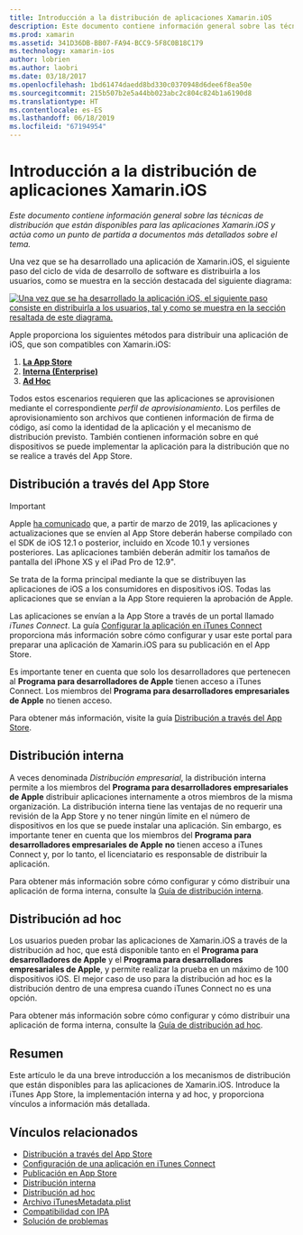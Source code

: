 ```yaml
---
title: Introducción a la distribución de aplicaciones Xamarin.iOS
description: Este documento contiene información general sobre las técnicas de distribución que están disponibles para las aplicaciones de Xamarin.iOS y actúa como un punto de partida a documentos más detallados sobre el tema.
ms.prod: xamarin
ms.assetid: 341D36DB-BB07-FA94-BCC9-5F8C0B18C179
ms.technology: xamarin-ios
author: lobrien
ms.author: laobri
ms.date: 03/18/2017
ms.openlocfilehash: 1bd61474daedd8bd330c0370948d6dee6f8ea50e
ms.sourcegitcommit: 215b507b2e5a44bb023abc2c804c824b1a6190d8
ms.translationtype: HT
ms.contentlocale: es-ES
ms.lasthandoff: 06/18/2019
ms.locfileid: "67194954"
---
```

# <a name="xamarinios-app-distribution-overview"></a>Introducción a la distribución de aplicaciones Xamarin.iOS

_Este documento contiene información general sobre las técnicas de distribución que están disponibles para las aplicaciones Xamarin.iOS y actúa como un punto de partida a documentos más detallados sobre el tema._

Una vez que se ha desarrollado una aplicación de Xamarin.iOS, el siguiente paso del ciclo de vida de desarrollo de software es distribuirla a los usuarios, como se muestra en la sección destacada del siguiente diagrama:


[![](images/publishingdiagram.png "Una vez que se ha desarrollado la aplicación iOS, el siguiente paso consiste en distribuirla a los usuarios, tal y como se muestra en la sección resaltada de este diagrama.")](images/publishingdiagram.png#lightbox)


Apple proporciona los siguientes métodos para distribuir una aplicación de iOS, que son compatibles con Xamarin.iOS:

1. [**La App Store**](#App_Store_Distribution)
2. [**Interna (Enterprise)**](#In-House_Distribution)
2. [**Ad Hoc**](#Ad_Hoc_Distribution)

Todos estos escenarios requieren que las aplicaciones se aprovisionen mediante el correspondiente *perfil de aprovisionamiento*. Los perfiles de aprovisionamiento son archivos que contienen información de firma de código, así como la identidad de la aplicación y el mecanismo de distribución previsto. También contienen información sobre en qué dispositivos se puede implementar la aplicación para la distribución que no se realice a través del App Store.

<a name="App_Store_Distribution"/>

## <a name="app-store-distribution"></a>Distribución a través del App Store

> [!IMPORTANT]
> Apple [ha comunicado](https://developer.apple.com/ios/submit/) que, a partir de marzo de 2019, las aplicaciones y actualizaciones que se envíen al App Store deberán haberse compilado con el SDK de iOS 12.1 o posterior, incluido en Xcode 10.1 y versiones posteriores.
> Las aplicaciones también deberán admitir los tamaños de pantalla del iPhone XS y el iPad Pro de 12.9".

Se trata de la forma principal mediante la que se distribuyen las aplicaciones de iOS a los consumidores en dispositivos iOS. Todas las aplicaciones que se envían a la App Store requieren la aprobación de Apple.

Las aplicaciones se envían a la App Store a través de un portal llamado *iTunes Connect*. La guía [Configurar la aplicación en iTunes Connect](~/ios/deploy-test/app-distribution/app-store-distribution/itunesconnect.md) proporciona más información sobre cómo configurar y usar este portal para preparar una aplicación de Xamarin.iOS para su publicación en el App Store.

Es importante tener en cuenta que solo los desarrolladores que pertenecen al **Programa para desarrolladores de Apple** tienen acceso a iTunes Connect. Los miembros del **Programa para desarrolladores empresariales de Apple** no tienen acceso.

Para obtener más información, visite la guía [Distribución a través del App Store](~/ios/deploy-test/app-distribution/app-store-distribution/index.md).

<a name="In-House_Distribution"/>

## <a name="in-house-distribution"></a>Distribución interna

A veces denominada *Distribución empresarial*, la distribución interna permite a los miembros del **Programa para desarrolladores empresariales de Apple** distribuir aplicaciones internamente a otros miembros de la misma organización. La distribución interna tiene las ventajas de no requerir una revisión de la App Store y no tener ningún límite en el número de dispositivos en los que se puede instalar una aplicación. Sin embargo, es importante tener en cuenta que los miembros del **Programa para desarrolladores empresariales de Apple** **no** tienen acceso a iTunes Connect y, por lo tanto, el licenciatario es responsable de distribuir la aplicación.

Para obtener más información sobre cómo configurar y cómo distribuir una aplicación de forma interna, consulte la [Guía de distribución interna](~/ios/deploy-test/app-distribution/in-house-distribution.md).

<a name="Ad_Hoc_Distribution"/>

## <a name="ad-hoc-distribution"></a>Distribución ad hoc

Los usuarios pueden probar las aplicaciones de Xamarin.iOS a través de la distribución ad hoc, que está disponible tanto en el **Programa para desarrolladores de Apple** y el **Programa para desarrolladores empresariales de Apple**, y permite realizar la prueba en un máximo de 100 dispositivos iOS. El mejor caso de uso para la distribución ad hoc es la distribución dentro de una empresa cuando iTunes Connect no es una opción.

Para obtener más información sobre cómo configurar y cómo distribuir una aplicación de forma interna, consulte la [Guía de distribución ad hoc](~/ios/deploy-test/app-distribution/ad-hoc-distribution.md).

## <a name="summary"></a>Resumen

Este artículo le da una breve introducción a los mecanismos de distribución que están disponibles para las aplicaciones de Xamarin.iOS. Introduce la iTunes App Store, la implementación interna y ad hoc, y proporciona vínculos a información más detallada.

## <a name="related-links"></a>Vínculos relacionados

- [Distribución a través del App Store](~/ios/deploy-test/app-distribution/app-store-distribution/index.md)
- [Configuración de una aplicación en iTunes Connect](~/ios/deploy-test/app-distribution/app-store-distribution/itunesconnect.md)
- [Publicación en App Store](~/ios/deploy-test/app-distribution/app-store-distribution/publishing-to-the-app-store.md)
- [Distribución interna](~/ios/deploy-test/app-distribution/in-house-distribution.md)
- [Distribución ad hoc](~/ios/deploy-test/app-distribution/ad-hoc-distribution.md)
- [Archivo iTunesMetadata.plist](~/ios/deploy-test/app-distribution/itunesmetadata.md)
- [Compatibilidad con IPA](~/ios/deploy-test/app-distribution/ipa-support.md)
- [Solución de problemas](~/ios/deploy-test/troubleshooting.md)
